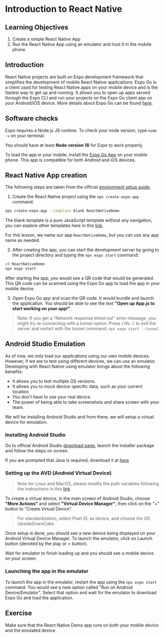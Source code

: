 # Introduction to React Native

## Learning Objectives
1. Create a simple React Native App
2. Run the React Native App using an emulator and host it in the mobile phone

## Introduction

React Native projects are built on Expo development framework that simplifies the development of mobile React Native applications. Expo Go is a client used for testing React Native apps on your mobile device and is the fastest way to get up and running. It allows you to open up apps served through the Expo CLI and run your projects on the Expo Go client app on your Android/iOS device. More details about Expo Go can be found [here](https://docs.expo.dev/get-started/set-up-your-environment/).

## Software checks

Expo requires a Node.js JS runtime. To check your node version, type `node -v` on your terminal.

You should have at least **Node version 18** for Expo to work properly.

To load the app in your mobile, install the [Expo Go App](https://expo.dev/go) on your mobile phone. This app is compatible for both Android and iOS devices.

## React Native App creation

The following steps are taken from the official [environment setup guide](https://reactnative.dev/docs/environment-setup).

1. Create the React Native project using the `npx create-expo-app` command:
```sh
npx create-expo-app --template blank ReactNativeDemo
```

The blank template is a pure JavaScript template without any navigation, you can explore other templates here in this [link](https://galaxies.dev/quickwin/list-of-react-native-expo-templates).


For this lesson, we name our app `ReactNativeDemo`, but you can use any app name as needed.

2. After creating the app, you can start the development server by going to the project directory and typing the `npx expo start` command:

```sh
cd ReactNativeDemo
npx expo start
```

After starting the app, you would see a QR code that would be generated. This QR code can be scanned using the Expo Go app to load the app in your mobile device.  

3. Open Expo Go app and scan the QR code. It would bundle and launch the application. You should be able to see the text **"Open up App.js to start working on your app!"**.

> Note: If you get a "Network response timed out" error message, you might try re-connecting with a tunnel option. Press `CTRL-C` to exit the server and restart with the tunnel command: `npx expo start --tunnel`

## Android Studio Emulation

As of now, we only load our applications using our own mobile devices. However, if we are to test using different devices, we can use an emulator. Developing with React Native using emulator brings about the following benefits:

- It allows you to test multiple OS versions.
- It allows you to mock device-specific data, such as your current location.
- You don't have to use your real device.
- The power of being able to take screenshots and share screen with your team.

We will be installing Android Studio and from there, we will setup a virtual device for emulation.

### Installing Android Studio

Go to official Android Studio [download page](https://developer.android.com/studio/install), launch the installer package and follow the steps on screen.

If you are prompted that Java is required, download it at [here](https://openjdk.org/)

### Setting up the AVD (Android Virtual Device)

> Note for Linux and MacOS, please modify the path variables following the instructions in this [link](https://docs.expo.dev/workflow/android-studio-emulator/)

To create a virtual device, in the main screen of Android Studio, choose **"More Actions"** and select **"Virtual Device Manager"**, then click on the "+" button to "Create Virtual Device". 

> For standardization, select *Pixel XL* as device, and choose the OS *UpsideDownCake*.

Once setup is done, you should see a new device being displayed on your Android Virtual Device Manager. To launch the emulator, click on Launch button (denoted by the play or > button). 

Wait for emulator to finish loading up and you should see a mobile device on your screen.

### Launching the app in the emulator

To launch the app in the emulator, restart the app using the `npx expo start` command. You would see a new option called "Run on Android Device/Emulator". Select that option and wait for the emulator to download Expo Go and load the application.

## Exercise

Make sure that the React Native Demo app runs on both your mobile device and the emulated device